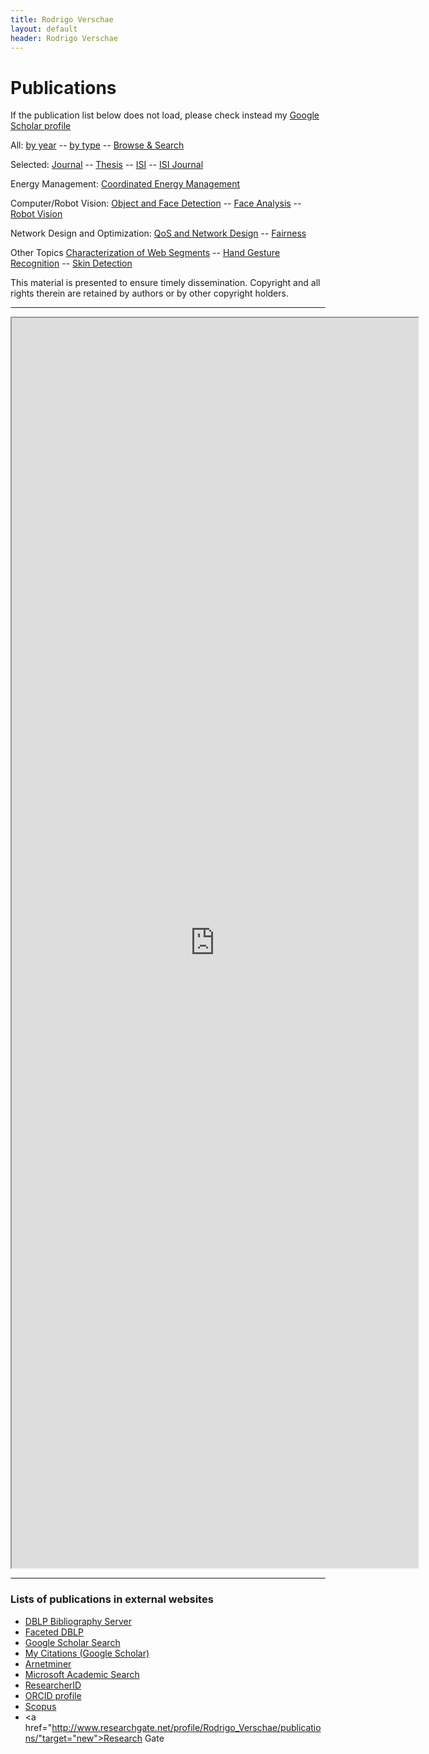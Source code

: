 ```yaml
---
title: Rodrigo Verschae
layout: default
header: Rodrigo Verschae
---
```


# Publications

If the publication list below does not load, please check instead my [Google Scholar profile]( http://scholar.google.com/citations?user=Fv1lZNkAAAAJ&hl=en )

<p>All: <a target="_pub" href="http://vision.die.uchile.cl/%7Erverscha/pub2.php?author=Rodrigo+Verschae&amp;result=1&amp;bib=mybib2-clean.bib" target="_pub">by year</a> -- <a target="_pub" href="http://vision.die.uchile.cl/%7Erverscha/pub2.php?author=Rodrigo+Verschae&amp;result=1&amp;bib=mybib2-clean.bib&amp;academic">by type</a> -- <a target="_blank" href="http://vision.die.uchile.cl/%7Erverscha/bibtexbrowser.php?bib=mybib2-clean.bib&amp;author=Rodrigo%20Verschae&amp;academic&amp;frameset">Browse &amp; Search</a><br>

Selected: <a target="_pub" href="http://vision.die.uchile.cl/%7Erverscha/pub2.php?author=Verschae&amp;result=1&amp;bib=mybib2-clean.bib&amp;academic&amp;type=article">Journal</a> -- <a target="_pub" href="http://vision.die.uchile.cl/%7Erverscha/pub2.php?author=Rodrigo+Verschae&amp;result=1&amp;bib=mybib2-clean.bib&amp;academic&amp;keywords=Thesis">Thesis</a> -- <a target="_pub" href="http://vision.die.uchile.cl/%7Erverscha/pub2.php?author=Rodrigo+Verschae&amp;result=1&amp;bib=mybib2-clean.bib&amp;academic&amp;keywords=ISIindexed">ISI</a> -- <a target="_pub" href="http://vision.die.uchile.cl/%7Erverscha/pub2.php?author=Rodrigo+Verschae&amp;result=1&amp;bib=mybib2-clean.bib&amp;academic&amp;type=article&amp;keywords=ISIindexed">ISI Journal</a><br>

Energy Management: <a target="_pub" href="http://vision.die.uchile.cl/%7Erverscha/pub2.php?author=Rodrigo+Verschae&amp;result=1&amp;bib=mybib2-clean.bib&amp;academic&amp;keywords=Energy"> Coordinated Energy Management</a><br>

Computer/Robot Vision: <a target="_pub" href="http://vision.die.uchile.cl/%7Erverscha/pub2.php?author=Rodrigo+Verschae&amp;result=1&amp;bib=mybib2-clean.bib&amp;academic&amp;keywords=Object+Detection">Object and Face Detection</a> -- <a target="_pub" href="http://vision.die.uchile.cl/%7Erverscha/pub2.php?author=Rodrigo+Verschae&amp;result=1&amp;bib=mybib2-clean.bib&amp;academic&amp;keywords=Face+Analysis">Face Analysis</a> -- <a target="_pub" href="http://vision.die.uchile.cl/%7Erverscha/pub2.php?author=Rodrigo+Verschae&amp;result=1&amp;bib=mybib2-clean.bib&amp;academic&amp;keywords=Robot+Vision">Robot Vision</a><br>

Network Design and Optimization: <a target="_pub" href="http://vision.die.uchile.cl/%7Erverscha/pub2.php?author=Rodrigo+Verschae&amp;bib=mybib2-clean.bib&amp;academic&amp;keywords=QoS+and+Network+Design">QoS and Network Design</a> -- <a target="_pub" href="http://vision.die.uchile.cl/%7Erverscha/pub2.php?author=Rodrigo+Verschae&amp;bib=mybib2-clean.bib&amp;academic&amp;keywords=Fairness">Fairness</a><br>

Other Topics <a target="_pub" href="http://vision.die.uchile.cl/%7Erverscha/pub2.php?author=Rodrigo+Verschae&amp;result=1&amp;bib=mybib2-clean.bib&amp;academic&amp;keywords=Characterization+of+Web+Segments">Characterization of Web Segments</a> -- <a target="_pub" href="http://vision.die.uchile.cl/%7Erverscha/pub2.php?author=Rodrigo+Verschae&amp;result=1&amp;bib=mybib2-clean.bib&amp;academic&amp;keywords=Hand+Gesture+Recognition">Hand Gesture Recognition</a> -- <a target="_pub" href="http://vision.die.uchile.cl/%7Erverscha/pub2.php?author=Rodrigo+Verschae&amp;result=1&amp;bib=mybib2-clean.bib&amp;academic&amp;keywords=Skin+Detection">Skin Detection</a></p>

This material is presented to ensure timely dissemination. Copyright and all rights therein are retained by authors or by other copyright holders. 

***

<iframe src="http://vision.die.uchile.cl/~rverscha/pub2.php" align="middle" height="2000" width="650" name="_pub"></iframe>

***
###      Lists of publications in external websites

* <a href = "http://www.informatik.uni-trier.de/~ley/db/indices/a-tree/v/Verschae:Rodrigo.html" target="new"> DBLP Bibliography Server</a> 
* <a href = "http://dblp.L3S.de/Authors/Rodrigo_Verschae" target="new">  Faceted DBLP</a> 
* <a href="http://scholar.google.com/scholar?hl=en&lr=&q=author%3Ar-verschae&btnG=Search" target="new">Google Scholar Search</a>
* <a href="http://scholar.google.com/citations?user=Fv1lZNkAAAAJ&hl=en" target="new">My Citations (Google Scholar)</a>
* <a href="http://arnetminer.org/person/rodrigo-verschae-177847.html" target="new">Arnetminer</a>
* <a href="http://academic.research.microsoft.com/Author/3388478.aspx" target="new">Microsoft Academic Search</a>
* <a href="http://www.researcherid.com/rid/K-4469-2012" target="new">ResearcherID</a>
* <a href="http://orcid.org/0000-0002-1661-3309" target="new">ORCID profile</a></li>
* <a href="http://www.scopus.com/authid/detail.url?authorId=8436903800" target="new">Scopus</a>
* <a href="http://www.researchgate.net/profile/Rodrigo_Verschae/publications/"target="new">Research Gate</a>
